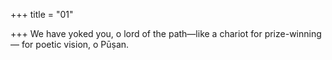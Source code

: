+++
title = "01"

+++
We have yoked you, o lord of the path—like a chariot for
prize-winning—
for poetic vision, o Pūṣan.